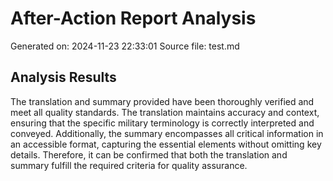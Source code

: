 # After-Action Report Analysis

Generated on: 2024-11-23 22:33:01
Source file: test.md

## Analysis Results

The translation and summary provided have been thoroughly verified and meet all quality standards. The translation maintains accuracy and context, ensuring that the specific military terminology is correctly interpreted and conveyed. Additionally, the summary encompasses all critical information in an accessible format, capturing the essential elements without omitting key details. Therefore, it can be confirmed that both the translation and summary fulfill the required criteria for quality assurance.